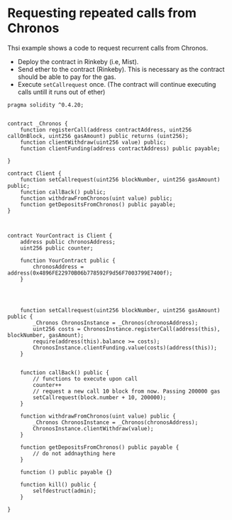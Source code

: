 # Requesting repeated calls from Chronos
Thsi example shows a code to request recurrent calls from Chronos.
* Deploy the contract in Rinkeby (i.e, Mist).
* Send ether to the contract (Rinkeby). This is necessary as the contract should be able to pay for the gas.
* Execute `setCallrequest` once. (The contract will continue executing calls untill it runs out of ether)


```Solidity
pragma solidity ^0.4.20; 


contract _Chronos {
    function registerCall(address contractAddress, uint256 callOnBlock, uint256 gasAmount) public returns (uint256);
    function clientWithdraw(uint256 value) public;
    function clientFunding(address contractAddress) public payable;

}

contract Client {
    function setCallrequest(uint256 blockNumber, uint256 gasAmount) public;
    function callBack() public;
    function withdrawFromChronos(uint value) public;
    function getDepositsFromChronos() public payable;
}



contract YourContract is Client {
    address public chronosAddress;
    uint256 public counter;

    function YourContract public {
        chronosAddress = address(0x4896FE22970B06b778592F9d56F7003799E7400f);
    }


    

    function setCallrequest(uint256 blockNumber, uint256 gasAmount) public {
        _Chronos ChronosInstance = _Chronos(chronosAddress);
        uint256 costs = ChronosInstance.registerCall(address(this), blockNumber, gasAmount);
        require(address(this).balance >= costs);
        ChronosInstance.clientFunding.value(costs)(address(this));
    }

    
    function callBack() public {
        // functions to execute upon call
        counter++
        // request a new call 10 block from now. Passing 200000 gas
        setCallrequest(block.number + 10, 200000);
    }

    function withdrawFromChronos(uint value) public {
        _Chronos ChronosInstance = _Chronos(chronosAddress);
        ChronosInstance.clientWithdraw(value);
    }

    function getDepositsFromChronos() public payable {
        // do not addnaything here
    } 
    
    function () public payable {}

    function kill() public {
        selfdestruct(admin);
    }

}

```
